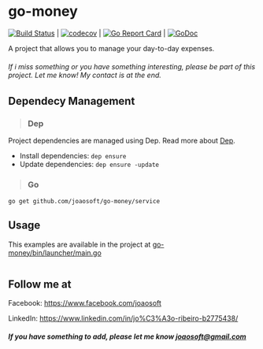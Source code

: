 # go-money
[![Build Status](https://travis-ci.org/joaosoft/go-money.svg?branch=master)](https://travis-ci.org/joaosoft/go-money) | [![codecov](https://codecov.io/gh/joaosoft/go-money/branch/master/graph/badge.svg)](https://codecov.io/gh/joaosoft/go-money) | [![Go Report Card](https://goreportcard.com/badge/github.com/joaosoft/go-money)](https://goreportcard.com/report/github.com/joaosoft/go-money) | [![GoDoc](https://godoc.org/github.com/joaosoft/go-money?status.svg)](https://godoc.org/github.com/joaosoft/go-money/service)

A project that allows you to manage your day-to-day expenses.

###### If i miss something or you have something interesting, please be part of this project. Let me know! My contact is at the end.

## Dependecy Management 
>### Dep

Project dependencies are managed using Dep. Read more about [Dep](https://github.com/golang/dep).
* Install dependencies: `dep ensure`
* Update dependencies: `dep ensure -update`


>### Go
```
go get github.com/joaosoft/go-money/service
```

## Usage 
This examples are available in the project at [go-money/bin/launcher/main.go](https://github.com/joaosoft/go-money/tree/master/bin/launcher/main.go)

```go

```

## Follow me at
Facebook: https://www.facebook.com/joaosoft

LinkedIn: https://www.linkedin.com/in/jo%C3%A3o-ribeiro-b2775438/

##### If you have something to add, please let me know joaosoft@gmail.com
